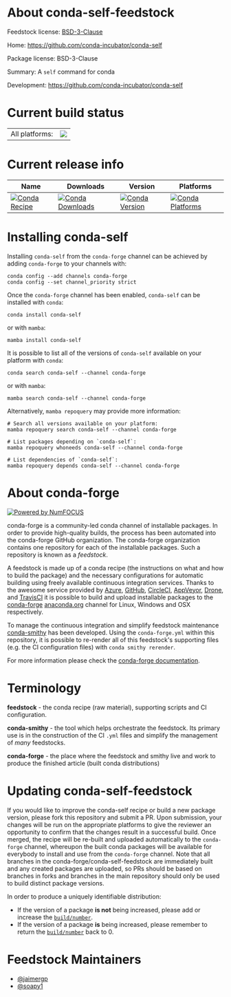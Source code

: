 About conda-self-feedstock
==========================

Feedstock license: [BSD-3-Clause](https://github.com/conda-forge/conda-self-feedstock/blob/main/LICENSE.txt)

Home: https://github.com/conda-incubator/conda-self

Package license: BSD-3-Clause

Summary: A `self` command for conda

Development: https://github.com/conda-incubator/conda-self

Current build status
====================


<table><tr><td>All platforms:</td>
    <td>
      <a href="https://dev.azure.com/conda-forge/feedstock-builds/_build/latest?definitionId=26218&branchName=main">
        <img src="https://dev.azure.com/conda-forge/feedstock-builds/_apis/build/status/conda-self-feedstock?branchName=main">
      </a>
    </td>
  </tr>
</table>

Current release info
====================

| Name | Downloads | Version | Platforms |
| --- | --- | --- | --- |
| [![Conda Recipe](https://img.shields.io/badge/recipe-conda--self-green.svg)](https://anaconda.org/conda-forge/conda-self) | [![Conda Downloads](https://img.shields.io/conda/dn/conda-forge/conda-self.svg)](https://anaconda.org/conda-forge/conda-self) | [![Conda Version](https://img.shields.io/conda/vn/conda-forge/conda-self.svg)](https://anaconda.org/conda-forge/conda-self) | [![Conda Platforms](https://img.shields.io/conda/pn/conda-forge/conda-self.svg)](https://anaconda.org/conda-forge/conda-self) |

Installing conda-self
=====================

Installing `conda-self` from the `conda-forge` channel can be achieved by adding `conda-forge` to your channels with:

```
conda config --add channels conda-forge
conda config --set channel_priority strict
```

Once the `conda-forge` channel has been enabled, `conda-self` can be installed with `conda`:

```
conda install conda-self
```

or with `mamba`:

```
mamba install conda-self
```

It is possible to list all of the versions of `conda-self` available on your platform with `conda`:

```
conda search conda-self --channel conda-forge
```

or with `mamba`:

```
mamba search conda-self --channel conda-forge
```

Alternatively, `mamba repoquery` may provide more information:

```
# Search all versions available on your platform:
mamba repoquery search conda-self --channel conda-forge

# List packages depending on `conda-self`:
mamba repoquery whoneeds conda-self --channel conda-forge

# List dependencies of `conda-self`:
mamba repoquery depends conda-self --channel conda-forge
```


About conda-forge
=================

[![Powered by
NumFOCUS](https://img.shields.io/badge/powered%20by-NumFOCUS-orange.svg?style=flat&colorA=E1523D&colorB=007D8A)](https://numfocus.org)

conda-forge is a community-led conda channel of installable packages.
In order to provide high-quality builds, the process has been automated into the
conda-forge GitHub organization. The conda-forge organization contains one repository
for each of the installable packages. Such a repository is known as a *feedstock*.

A feedstock is made up of a conda recipe (the instructions on what and how to build
the package) and the necessary configurations for automatic building using freely
available continuous integration services. Thanks to the awesome service provided by
[Azure](https://azure.microsoft.com/en-us/services/devops/), [GitHub](https://github.com/),
[CircleCI](https://circleci.com/), [AppVeyor](https://www.appveyor.com/),
[Drone](https://cloud.drone.io/welcome), and [TravisCI](https://travis-ci.com/)
it is possible to build and upload installable packages to the
[conda-forge](https://anaconda.org/conda-forge) [anaconda.org](https://anaconda.org/)
channel for Linux, Windows and OSX respectively.

To manage the continuous integration and simplify feedstock maintenance
[conda-smithy](https://github.com/conda-forge/conda-smithy) has been developed.
Using the ``conda-forge.yml`` within this repository, it is possible to re-render all of
this feedstock's supporting files (e.g. the CI configuration files) with ``conda smithy rerender``.

For more information please check the [conda-forge documentation](https://conda-forge.org/docs/).

Terminology
===========

**feedstock** - the conda recipe (raw material), supporting scripts and CI configuration.

**conda-smithy** - the tool which helps orchestrate the feedstock.
                   Its primary use is in the construction of the CI ``.yml`` files
                   and simplify the management of *many* feedstocks.

**conda-forge** - the place where the feedstock and smithy live and work to
                  produce the finished article (built conda distributions)


Updating conda-self-feedstock
=============================

If you would like to improve the conda-self recipe or build a new
package version, please fork this repository and submit a PR. Upon submission,
your changes will be run on the appropriate platforms to give the reviewer an
opportunity to confirm that the changes result in a successful build. Once
merged, the recipe will be re-built and uploaded automatically to the
`conda-forge` channel, whereupon the built conda packages will be available for
everybody to install and use from the `conda-forge` channel.
Note that all branches in the conda-forge/conda-self-feedstock are
immediately built and any created packages are uploaded, so PRs should be based
on branches in forks and branches in the main repository should only be used to
build distinct package versions.

In order to produce a uniquely identifiable distribution:
 * If the version of a package **is not** being increased, please add or increase
   the [``build/number``](https://docs.conda.io/projects/conda-build/en/latest/resources/define-metadata.html#build-number-and-string).
 * If the version of a package **is** being increased, please remember to return
   the [``build/number``](https://docs.conda.io/projects/conda-build/en/latest/resources/define-metadata.html#build-number-and-string)
   back to 0.

Feedstock Maintainers
=====================

* [@jaimergp](https://github.com/jaimergp/)
* [@soapy1](https://github.com/soapy1/)

